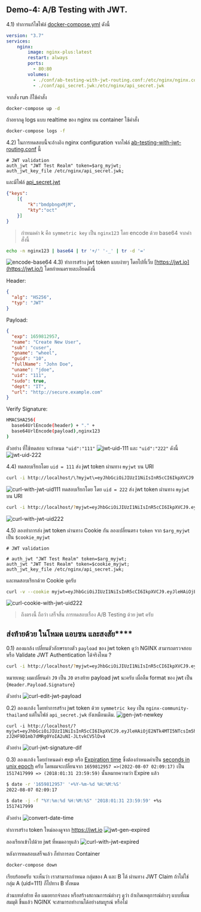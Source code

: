 ## Demo-4: A/B Testing with JWT.

4.1) ทำการแก้ไขไฟล์ [docker-compose.yml](../docker-compose.yml) ดังนี้
```yaml
version: "3.7"
services:
    nginx:
        image: nginx-plus:latest
        restart: always
        ports:
          - 80:80
        volumes:
          - ./conf/ab-testing-with-jwt-routing.conf:/etc/nginx/nginx.conf
          - ./conf/api_secret.jwk:/etc/nginx/api_secret.jwk
```
จากสั่ง run ก็ใช้คำสั่ง 
```sh
docker-compose up -d
```
ถ้าอยากดู logs แบบ realtime ของ nginx บน container ใช้คำสั่ง
```sh
docker-compose logs -f
```
4.2) ในการทดสอบนี้จะอ้างอิง nginx configuration จากไฟล์  [ab-testing-with-jwt-routing.conf](../conf/ab-testing-with-jwt-routing.conf) นี้ 
```nginx
# JWT validation
auth_jwt "JWT Test Realm" token=$arg_myjwt;
auth_jwt_key_file /etc/nginx/api_secret.jwk;
```
และมีไฟล์​ [api_secret.jwt](../conf/api_secret.jwt) 
```json
{"keys":
    [{
        "k":"bmdpbngxMjM",
        "kty":"oct"
    }]
}
```
> กำหนดค่า k คือ ``symmetric key`` เป็น ``nginx123`` โดย encode ด้วย base64 จากคำสั่งนี้ 
```sh
echo -n nginx123 | base64 | tr '+/' '-_' | tr -d '='
```
![encode-base64](images/demo-4-1.png)
4.3) ทำการสร้าง jwt token แบบง่ายๆ โดยไปที่เว็บ [https://jwt.io](https://jwt.io/) โดยกำหนดรายละเอียดดังนี้

Header:
```json
{
  "alg": "HS256",
  "typ": "JWT"
}
```
Payload:
```json
{
  "exp": 1659812957,
  "name": "Create New User",
  "sub": "cuser",
  "gname": "wheel",
  "guid": "10",
  "fullName": "John Doe",
  "uname": "jdoe",
  "uid": "111",
  "sudo": true,
  "dept": "IT",
  "url": "http://secure.example.com"
}
```
Verify Signature:
```sh
HMACSHA256(
  base64UrlEncode(header) + "." +
  base64UrlEncode(payload),nginx123
)
```
ตัวอย่าง ที่ใช้ทดสอบ จะกำหนด ``"uid":"111"`` 
![jwt-uid-111](images/demo-4-2.png)
และ ``"uid":"222"`` ดังนี้
![jwt-uid-222](images/demo-4-3.png)

4.4) ทดสอบเรียกโดย ```uid = 111```  ส่ง jwt token ผ่านทาง ``myjwt`` บน URI 
```sh
curl -i http://localhost/\?myjwt\=eyJhbGciOiJIUzI1NiIsInR5cCI6IkpXVCJ9.eyJleHAiOjE2NTk4MTI5NTcsIm5hbWUiOiJDcmVhdGUgTmV3IFVzZXIiLCJzdWIiOiJjdXNlciIsImduYW1lIjoid2hlZWwiLCJndWlkIjoiMTAiLCJmdWxsTmFtZSI6IkpvaG4gRG9lIiwidW5hbWUiOiJqZG9lIiwidWlkIjoiMTExIiwic3VkbyI6dHJ1ZSwiZGVwdCI6IklUIiwidXJsIjoiaHR0cDovL3NlY3VyZS5leGFtcGxlLmNvbSJ9.WAKIXeopm8TVeDSMiDi3M1CY-4l4cvZZO5iIlzayBP4
```
![curl-with-jwt-uid111](images/demo-4-4.png)
ทดสอบเรียกโดย โดย ```uid = 222``` ส่ง jwt token ผ่านทาง ``myjwt`` บน URI 
```sh
curl -i http://localhost/?myjwt=eyJhbGciOiJIUzI1NiIsInR5cCI6IkpXVCJ9.eyJleHAiOjE2NTk4MTI5NTcsIm5hbWUiOiJDcmVhdGUgTmV3IFVzZXIiLCJzdWIiOiJjdXNlciIsImduYW1lIjoid2hlZWwiLCJndWlkIjoiMTAiLCJmdWxsTmFtZSI6IkpvaG4gRG9lIiwidW5hbWUiOiJqZG9lIiwidWlkIjoiMjIyIiwic3VkbyI6dHJ1ZSwiZGVwdCI6IklUIiwidXJsIjoiaHR0cDovL3NlY3VyZS5leGFtcGxlLmNvbSJ9.j3kaqRXkbkJrCqTlWw0iKxlcgUVR_z3f5CLTaWPPS3M
```
![curl-with-jwt-uid222](images/demo-4-5.png)

4.5) ลองทำการส่ง jwt token ผ่านทาง Cookie กัน ลองเปลี่ยนตรง ``token`` จาก ``$arg_myjwt`` เป็น ``$cookie_myjwt``
```nginx
# JWT validation

# auth_jwt "JWT Test Realm" token=$arg_myjwt;
auth_jwt "JWT Test Realm" token=$cookie_myjwt;
auth_jwt_key_file /etc/nginx/api_secret.jwk;

```
และทดสอบเรียกด้วย Cookie ดูครับ
```sh
curl -v --cookie myjwt=eyJhbGciOiJIUzI1NiIsInR5cCI6IkpXVCJ9.eyJleHAiOjE2NTk4MTI5NTcsIm5hbWUiOiJDcmVhdGUgTmV3IFVzZXIiLCJzdWIiOiJjdXNlciIsImduYW1lIjoid2hlZWwiLCJndWlkIjoiMTAiLCJmdWxsTmFtZSI6IkpvaG4gRG9lIiwidW5hbWUiOiJqZG9lIiwidWlkIjoiMTExIiwic3VkbyI6dHJ1ZSwiZGVwdCI6IklUIiwidXJsIjoiaHR0cDovL3NlY3VyZS5leGFtcGxlLmNvbSJ9.WAKIXeopm8TVeDSMiDi3M1CY-4l4cvZZO5iIlzayBP4 http://localhost
```
![curl-cookie-with-jwt-uid222](images/demo-4-6.png)

> ถึงตรงนี้ ถือว่า เสร็จสิ้น การทดสอบเรื่อง A/B Testing ด้วย jwt ครับ

## ส่งท้ายด้วย ในโหมด แอบซน และสงสัย****

0.1) ลองแกล้ง เปลี่ยนตัวอักษรบางตัว ``payload`` ของ jwt token ดูว่า NGINX สามารถตรวจสอบ หรือ Validate JWT Authentication ได้จริงไหม ? 
```sh
curl -i http://localhost/?myjwt=eyJhbGciOiJIUzI1NiIsInR5cCI6IkpXVCJ9.eyJleHAiOjE2NTk4MTI5NTcsIm5hbWUiOiJDcmVhdGUgTmV3IFVzZXIiLCJzdWIiOiJjdXNlciIsImduYW1lIjoid2hlZWwiLCJndWlkIjoiMTAiLCJmdWxsTmFtZSI6IkpvaG4gRG9lIiwidW5hbWUiOiJqZG9lIiwidWlkIjoiMjIyIiwic3VkbyI6dHJ1ZSwiZGVwdCI6IklUIiwidXJsIjoiaHR0cDovL3NlY3VyZS5leGFtcGxlLmNvbSJ0.j3kaqRXkbkJrCqTlWw0iKxlcgUVR_z3f5CLTaWPPS3M
```
หมายเหตุ: ผมเปลี่ยนค่า ``J9`` เป็น ``J0`` ตรงท้าย payload jwt นะครับ เผื่อลืม format ของ jwt เป็น {``Header.Payload.Signature``}

ตัวอย่าง
![curl-edit-jwt-payload](images/demo-4-7.png)

0.2) ลองแกล้ง โดยทำการสร้าง jwt token ด้วย ``symmetric key`` เป็น ``nginx-community-thailand`` แต่ในไฟล์ ``api_secret.jwk`` ยังเหมือนเดิม.
![gen-jwt-newkey](images/demo-4-8.png)
```
curl -i http://localhost/?myjwt=eyJhbGciOiJIUzI1NiIsInR5cCI6IkpXVCJ9.eyJleHAiOjE2NTk4MTI5NTcsIm5hbWUiOiJDcmVhdGUgTmV3IFVzZXIiLCJzdWIiOiJjdXNlciIsImduYW1lIjoid2hlZWwiLCJndWlkIjoiMTAiLCJmdWxsTmFtZSI6IkpvaG4gRG9lIiwidW5hbWUiOiJqZG9lIiwidWlkIjoiMTExIiwic3VkbyI6dHJ1ZSwiZGVwdCI6IklUIiwidXJsIjoiaHR0cDovL3NlY3VyZS5leGFtcGxlLmNvbSJ9.n9IiB-zJ2HF9D1mb7dMRg0YoIA2uNI-JLtvkCV5lDv4
```
ตัวอย่าง
![curl-jwt-signature-dif](images/demo-4-9.png)

0.3) ลองแกล้ง โดยกำหนดค่า exp หรือ [Expiration time](https://datatracker.ietf.org/doc/html/rfc7519#section-4.1.4) ซึ่งต้องกำหนดค่าเป็น [seconds in unix epoch](https://en.wikipedia.org/wiki/Unix_time) ครับ โดยผมจะเปลี่ยนจาก ``1659812957 =>(2022-08-07 02:09:17)`` เป็น ``1517417999 => (2018:01:31 23:59:59)`` นั้นหมายความว่า Expire แล้ว

```sh
$ date -r '1659812957' '+%Y-%m-%d %H:%M:%S'
2022-08-07 02:09:17
```

```sh
$ date -j -f "%Y:%m:%d %H:%M:%S" '2018:01:31 23:59:59' +%s
1517417999
```
ตัวอย่าง 
![convert-date-time](images/demo-4-10.png)

ทำการสร้าง token ใหม่ลองดูจาก https://jwt.io
![jwt-gen-expired](images/demo-4-11.png)

ลองเรียกเข้าไปด้วย jwt ที่หมดอายุแล้ว
![curl-with-jwt-expired](images/demo-4-12.png)


หลังการทดสอบเสร็จแล้ว ก็ทำการลบ Container 
```sh
docker-compose down
```

 เรียบร้อยครับ จะเห็นว่า เราสามารถกำหนด กลุ่มของ A และ B ได้ ผ่านทาง JWT Claim ถ้าไม่ใช่ กลุ่ม A (uid=111) ก็ไปทาง B ทั้งหมด  

 ส่วนบทส่งท้าย คือ ผมอยากจำลอง หรือสร้างสถาณการณ์ต่างๆ ดูว่า ถ้าเกิดเหตุการณ์ต่างๆ แบบที่ผมสมมุติ ขึ้นแล้ว NGINX จะสามารถทำงานได้อย่างสมบูรณ์ หรือไม่ 
